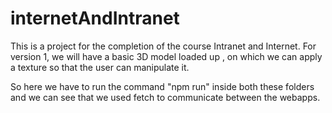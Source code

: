 # internetAndIntranet
This is a project for the completion of the course Intranet and Internet. For version 1, we will have a basic 3D model loaded up , on which we can apply a texture so that the user can manipulate it. 



So here we have to run the command "npm run" inside both these folders and we can see that we used fetch to communicate between the webapps.
